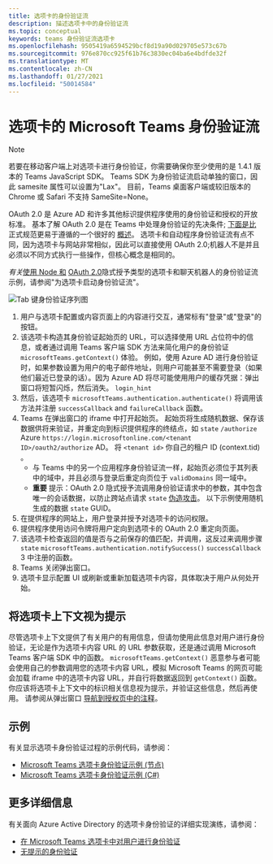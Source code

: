 ```yaml
---
title: 选项卡的身份验证流
description: 描述选项卡中的身份验证流
ms.topic: conceptual
keywords: teams 身份验证流选项卡
ms.openlocfilehash: 9505419a6594529bcf8d19a90d029705e573c67b
ms.sourcegitcommit: 976e870cc925f61b76c3830ec04ba6e4bdfde32f
ms.translationtype: MT
ms.contentlocale: zh-CN
ms.lasthandoff: 01/27/2021
ms.locfileid: "50014584"
---
```

# <a name="microsoft-teams-authentication-flow-for-tabs"></a>选项卡的 Microsoft Teams 身份验证流

> [!Note]
> 若要在移动客户端上对选项卡进行身份验证，你需要确保你至少使用的是 1.4.1 版本的 Teams JavaScript SDK。
> Teams SDK 为身份验证流启动单独的窗口，因此 samesite 属性可以设置为"Lax"。 目前，Teams 桌面客户端或较旧版本的 Chrome 或 Safari 不支持 SameSite=None。

OAuth 2.0 是 Azure AD 和许多其他标识提供程序使用的身份验证和授权的开放标准。 基本了解 OAuth 2.0 是在 Teams 中处理身份验证的先决条件; [下面是比](https://aaronparecki.com/oauth-2-simplified/) 正式规范更易于遵循的一个很好的 [概述](https://oauth.net/2/)。 选项卡和自动程序身份验证流有点不同，因为选项卡与网站非常相似，因此可以直接使用 OAuth 2.0;机器人不是并且必须以不同方式执行一些操作，但核心概念是相同的。

*有关*[使用 Node 和](~/tabs/how-to/authentication/auth-tab-aad.md#initiate-authentication-flow) [OAuth 2.0](https://oauth.net/2/grant-types/implicit/)隐式授予类型的选项卡和聊天机器人的身份验证流示例，请参阅"为选项卡启动身份验证流"。

![Tab 键身份验证序列图](~/assets/images/authentication/tab_auth_sequence_diagram.png)

1. 用户与选项卡配置或内容页面上的内容进行交互，通常标有"登录"或"登录"的按钮。
2. 该选项卡构造其身份验证起始页的 URL，可以选择使用 URL 占位符中的信息，或者通过调用 Teams 客户端 SDK 方法来简化用户的身份验证 `microsoftTeams.getContext()` 体验。 例如，使用 Azure AD 进行身份验证时，如果参数设置为用户的电子邮件地址，则用户可能甚至不需要登录（如果他们最近已登录的话）。因为 Azure AD 将尽可能使用用户的缓存凭据：弹出窗口将短暂闪烁，然后消失。 `login_hint`
3. 然后，该选项卡 `microsoftTeams.authentication.authenticate()` 将调用该方法并注册 `successCallback` and `failureCallback` 函数。
4. Teams 在弹出窗口的 iframe 中打开起始页。 起始页将生成随机数据、保存该数据供将来验证，并重定向到标识提供程序的终结点，如 `state` `/authorize` Azure `https://login.microsoftonline.com/<tenant ID>/oauth2/authorize` AD。 将 `<tenant id>` 你自己的租户 ID (context.tid) 。
    * 与 Teams 中的另一个应用程序身份验证流一样，起始页必须位于其列表中的域中，并且必须与登录后重定向页位于 `validDomains` 同一域中。
    * **重要** 提示：OAuth 2.0 隐式授予流调用身份验证请求中的参数，其中包含唯一的会话数据，以防止跨站点请求 `state` [伪造攻击](https://en.wikipedia.org/wiki/Cross-site_request_forgery)。 以下示例使用随机生成的数据 `state` GUID。
5. 在提供程序的网站上，用户登录并授予对选项卡的访问权限。
6. 提供程序使用访问令牌将用户定向到选项卡的 OAuth 2.0 重定向页面。
7. 该选项卡检查返回的值是否与之前保存的值匹配，并调用，这反过来调用步骤 `state` `microsoftTeams.authentication.notifySuccess()` `successCallback` 3 中注册的函数。
8. Teams 关闭弹出窗口。
9. 选项卡显示配置 UI 或刷新或重新加载选项卡内容，具体取决于用户从何处开始。

## <a name="treat-tab-context-as-hints"></a>将选项卡上下文视为提示

尽管选项卡上下文提供了有关用户的有用信息，但请勿使用此信息对用户进行身份验证，无论是作为选项卡内容 URL 的 URL 参数获取，还是通过调用 Microsoft Teams 客户端 SDK 中的函数。 `microsoftTeams.getContext()` 恶意参与者可能会使用自己的参数调用您的选项卡内容 URL，模拟 Microsoft Teams 的网页可能会加载 iframe 中的选项卡内容 URL，并自行将数据返回到 `getContext()` 函数。 你应该将选项卡上下文中的标识相关信息视为提示，并验证这些信息，然后再使用。 请参阅从弹出窗口 [导航到授权页中的注释](~/tabs/how-to/authentication/auth-tab-aad.md#navigate-to-the-authorization-page-from-your-popup-page)。

## <a name="samples"></a>示例

有关显示选项卡身份验证过程的示例代码，请参阅：

* [Microsoft Teams 选项卡身份验证示例 (节点) ](https://github.com/OfficeDev/microsoft-teams-sample-complete-node)
* [Microsoft Teams 选项卡身份验证示例 (C#) ](https://github.com/OfficeDev/microsoft-teams-sample-complete-csharp)

## <a name="more-details"></a>更多详细信息

有关面向 Azure Active Directory 的选项卡身份验证的详细实现演练，请参阅：

* [在 Microsoft Teams 选项卡中对用户进行身份验证](~/tabs/how-to/authentication/auth-tab-AAD.md)
* [无提示的身份验证](~/tabs/how-to/authentication/auth-silent-AAD.md)
